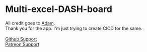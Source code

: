 # Multi-excel-DASH-board

All credit goes to [Adam](https://github.com/Coding-with-Adam).<br /> Thank you for the app. I'm just trying to create CICD for the same. 
<br /> <br /> 
[Github Support](https://github.com/sponsors/Coding-with-Adam)<br />
[Patreon Support](https://www.patreon.com/charmingdata)
